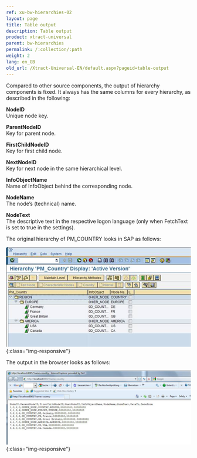 ```yaml
---
ref: xu-bw-hierarchies-02
layout: page
title: Table output
description: Table output
product: xtract-universal
parent: bw-hierarchies
permalink: /:collection/:path
weight: 2
lang: en_GB
old_url: /Xtract-Universal-EN/default.aspx?pageid=table-output
---
```


Compared to other source components, the output of hierarchy components is fixed. It always has the same columns for every hierarchy, as described in the following:

**NodeID**<br>
Unique node key.

**ParentNodeID**<br>
Key for parent node.

**FirstChildNodeID**<br>
Key for first child node.

**NextNodeID**<br>
Key for next node in the same hierarchical level.

**InfoObjectName**<br>
Name of InfoObject behind the corresponding node.

**NodeName**<br>
The node’s (technical) name.

**NodeText** <br>
The descriptive text in the respective logon language (only when FetchText is set to true in the settings).

The original hierarchy of PM_COUNTRY looks in SAP as follows:

![Hierarchy-Table-Output](/img/content/Hierarchy-Table-Output.png){:class="img-responsive"}

The output in the browser looks as follows:

![Hierarchy-Table-Output-Browser](/img/content/Hierarchy-Table-Output-Browser.png){:class="img-responsive"}
